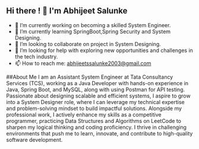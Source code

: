 <!-- ![Header](./github-header-.png )-->
## Hi there ! 👋 I'm Abhijeet Salunke

<!--**Abhijeet-Salunke/Abhijeet-Salunke** is a ✨ _special_ ✨ repository because its `README.md` (this file) appears on your GitHub profile.-->


- 🔭 I’m currently working on becoming a skilled System Engineer.
- 🌱 I’m currently learning SpringBoot,Spring Security and System Designing.
- 👯 I’m looking to collaborate on project in System Designing.
- 🤔 I’m looking for help with exploring new opportunities and challenges in the tech industry.
- 📫 How to reach me: abhijeetssalunke2003@gmail.com

##About Me
I am an Assistant System Engineer at Tata Consultancy Services (TCS), working as a Java Developer with hands-on experience in Java, Spring Boot, and MySQL, along with using Postman for API testing. Passionate about designing scalable and efficient systems, I aspire to grow into a System Designer role, where I can leverage my technical expertise and problem-solving mindset to build impactful solutions. Alongside my professional work, I actively enhance my skills as a competitive programmer, practicing Data Structures and Algorithms on LeetCode to sharpen my logical thinking and coding proficiency. I thrive in challenging environments that push me to learn, innovate, and contribute to high-quality software development.
